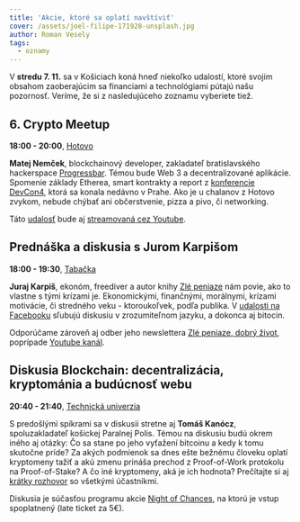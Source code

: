 ```yaml
---
title: 'Akcie, ktoré sa oplatí navštíviť'
cover: /assets/joel-filipe-171928-unsplash.jpg
author: Roman Vesely
tags:
  - oznamy
---
```


V **stredu 7. 11.** sa v Košiciach koná hneď niekoľko udalostí, ktoré svojim obsahom zaoberajúcim sa financiami a technológiami pútajú našu pozornosť. Veríme, že si z nasledujúceho zoznamu vyberiete tiež.

## 6. Crypto Meetup

**18:00 - 20:00**, [Hotovo](https://www.hotovo.org)

**Matej Nemček**, blockchainový developer, zakladateľ bratislavského hackerspace [Progressbar](https://www.progressbar.sk). Témou bude Web 3 a decentralizované aplikácie. Spomenie základy Etherea, smart kontrakty a report z [konferencie DevCon4](https://devcon4.ethereum.org/), ktorá sa konala nedávno v Prahe. Ako je u chalanov z Hotovo zvykom, nebude chýbať ani občerstvenie, pizza a pivo, či networking.

Táto [udalosť](https://www.facebook.com/events/341148769976253/) bude aj [streamovaná cez Youtube](https://www.youtube.com/watch?v=4Q9tPQUU7kE).

## Prednáška a diskusia s Jurom Karpišom

**18:00 - 19:30**, [Tabačka](http://www.tabacka.sk)

**Juraj Karpiš**, ekonóm, freediver a autor knihy [Zlé peniaze](http://zlepeniaze.eu/) nám povie, ako to vlastne s tými krízami je. Ekonomickými, finančnými, morálnymi, krízami motivácie, či stredného veku - ktoroukoľvek, podľa publika. V [udalosti na Facebooku](https://www.facebook.com/events/279508169355026/) sľubujú diskusiu v zrozumiteľnom jazyku, a dokonca aj bitocin.

Odporúčame zároveň aj odber jeho newslettera [Zlé peniaze, dobrý život](https://www.getrevue.co/profile/Juraj-Karpis), poprípade [Youtube kanál](https://www.youtube.com/channel/UCP9_N7hc5WDsRDmvygR4c2w).

## Diskusia Blockchain: decentralizácia, kryptománia a budúcnosť webu

**20:40 - 21:40**, [Technická univerzia](http://www.tuke.sk)

S predošlými spíkrami sa v diskusii stretne aj **Tomáš Kanócz**, spoluzakladateľ košickej Paralnej Polis. Témou na diskusiu budú okrem iného aj otázky: Čo sa stane po jeho vyťažení bitcoinu a kedy k tomu skutočne príde? Za akých podmienok sa dnes ešte bežnému človeku oplatí kryptomeny tažiť a akú zmenu prináša prechod z Proof-of-Work protokolu na Proof-of-Stake? A čo iné kryptomeny, aká je ich hodnota? Prečítajte si aj [krátky rozhovor](https://www.facebook.com/notes/night-of-chances/decentralizácia-kryptománia-a-budúcnosť-webu-košice-711-tuke/2537084719635311/) so všetkými účastníkmi.

Diskusia je súčasťou programu akcie [Night of Chances](https://nightofchances.com/kosice-2018/), na ktorú je vstup spoplatnený (late ticket za 5€).
